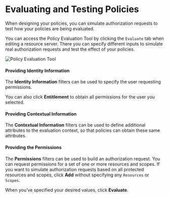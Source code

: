 # Evaluating and Testing Policies

When designing your policies, you can simulate authorization requests to test how your policies are being evaluated.

You can access the Policy Evaluation Tool by clicking the `Evaluate` tab when editing a resource server. There you can specify different inputs to simulate real authorization requests and test the effect of your policies.

![Policy Evaluation Tool](https://wjw465150.gitbooks.io/keycloak-documentation/content/authorization\_services/keycloak-images/policy-evaluation-tool/policy-evaluation-tool.png)

#### Providing Identity Information <a href="#providing_identity_information" id="providing_identity_information"></a>

The **Identity Information** filters can be used to specify the user requesting permissions.

You can also click **Entitlement** to obtain all permissions for the user you selected.

#### Providing Contextual Information <a href="#providing_contextual_information" id="providing_contextual_information"></a>

The **Contextual Information** filters can be used to define additional attributes to the evaluation context, so that policies can obtain these same attributes.

#### Providing the Permissions <a href="#providing_the_permissions" id="providing_the_permissions"></a>

The **Permissions** filters can be used to build an authorization request. You can request permissions for a set of one or more resources and scopes. If you want to simulate authorization requests based on all protected resources and scopes, click **Add** without specifying any `Resources` or `Scopes`.

When you’ve specified your desired values, click **Evaluate**.
